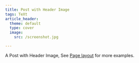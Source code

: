 ```yaml
---
title: Post with Header Image
tags: TeXt
article_header:
  theme: default
  type: cover
  image:
    src: /screenshot.jpg

---
```


A Post with Header Image, See [Page layout](https://tianqi.name/jekyll-TeXt-theme/samples.html#page-layout) for more examples.

<!--more-->